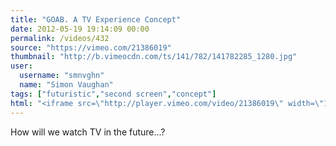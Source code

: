 ```yaml
---
title: "GOAB. A TV Experience Concept"
date: 2012-05-19 19:14:09 00:00
permalink: /videos/432
source: "https://vimeo.com/21386019"
thumbnail: "http://b.vimeocdn.com/ts/141/782/141782285_1280.jpg"
user:
  username: "smnvghn"
  name: "Simon Vaughan"
tags: ["futuristic","second screen","concept"]
html: "<iframe src=\"http://player.vimeo.com/video/21386019\" width=\"1280\" height=\"720\" frameborder=\"0\" webkitallowfullscreen mozallowfullscreen allowfullscreen></iframe>"
---
```


How will we watch TV in the future...?